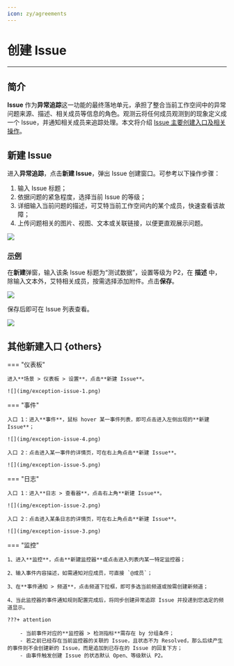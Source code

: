 ```yaml
---
icon: zy/agreements
---
```

# 创建 Issue
---

## 简介

**Issue** 作为**异常追踪**这一功能的最终落地单元，承担了整合当前工作空间中的异常问题来源、描述、相关成员等信息的角色。观测云将任何成员观测到的现象定义成一个 Issue，并通知相关成员来追踪处理。本文将介绍 <u>Issue 主要创建入口及相关操作</u>。

## 新建 Issue

进入**异常追踪**，点击**新建 Issue**，弹出 Issue 创建窗口。可参考以下操作步骤：

1. 输入 Issue 标题；
2. 依据问题的紧急程度，选择当前 Issue 的等级；
3. 详细输入当前问题的描述，可艾特当前工作空间内的某个成员，快速查看该故障；
4. 上传问题相关的图片、视图、文本或关联链接，以便更直观展示问题。

![](img/creat-issue-1.png)

### <u>示例</u>

在**新建**弹窗，输入该条 Issue 标题为“测试数据”，设置等级为 P2，在 **描述** 中，除输入文本外，艾特相关成员，按需选择添加附件。点击**保存**。

![](img/create-issue-2.png)

保存后即可在 Issue 列表查看。

![](img/create-issue-3.png)


## 其他新建入口 {others}

=== "仪表板"

    进入**场景 > 仪表板 > 设置**，点击**新建 Issue**。

    ![](img/exception-issue-1.png)

=== "事件"

    入口 1：进入**事件**，鼠标 hover 某一事件列表，即可点击进入左侧出现的**新建 Issue**；

    ![](img/exception-issue-4.png)

    入口 2：点击进入某一事件的详情页，可在右上角点击**新建 Issue**。

    ![](img/exception-issue-5.png)

=== "日志"  

    入口 1：进入**日志 > 查看器**，点击右上角**新建 Issue**。
 
    ![](img/exception-issue-2.png)

    入口 2：点击进入某条日志的详情页，可在右上角点击**新建 Issue**。
  
    ![](img/exception-issue-3.png)

=== "监控"

    1、进入**监控**，点击**新建监控器**或点击进入列表内某一特定监控器；

    2、输入事件内容描述，如需通知对应成员，可直接 `@成员`；

    3、在**事件通知 > 频道**，点击频道下拉框，即可多选当前频道或按需创建新频道；

    4、当此监控器的事件通知规则配置完成后，将同步创建异常追踪 Issue 并投递到您选定的频道显示。

    ???+ attention
    
        - 当前事件对应的**监控器 > 检测指标**需存在 by 分组条件；
        - 若之前已经存在当前监控器的关联的 Issue，且状态不为 Resolved，那么后续产生的事件则不会创建新的 Issue，而是追加到已存在的 Issue 的回复下方；
        - 由事件触发创建 Issue 的状态默认 Open、等级默认 P2。